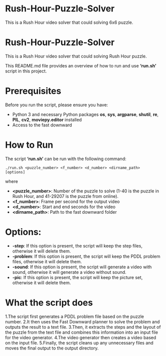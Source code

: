 # Rush-Hour-Puzzle-Solver
This is a Rush Hour video solver that could solving 6x6 puzzle.

# Rush-Hour-Puzzle-Solver
This is a Rush Hour video solver that could solving Rush Hour puzzle.

This README.md file provides an overview of how to run and use **‘run.sh’** script in this project.

# Prerequisites
Before you run the script, please ensure you have:

* Python 3 and necessary Python packages **os**, **sys**, **argparse**, **shutil**, **re**, **PIL**, **cv2**, **moviepy.editor**  installed
* Access to the fast downward 

# How to Run

The script **‘run.sh’** can be run with the following command:

```shell
./run.sh <puzzle_number> <f_number> <d_number> <dirname_path> [options]
```


where

* **<puzzle_number>**: Number of the puzzle to solve (1-40 is the puzzle in Rush Hour, and 41-29207 is the puzzle from online).
* **<f_number>**: Frame per second for the output video
* **<d_number>**: Start and end seconds for the video
* **<dirname_path>**: Path to the fast downward folder

# Options:

* **-step**: If this option is present, the script will keep the step files, otherwise it will delete them.
* **-problem**: If this option is present, the script will keep the PDDL problem files, otherwise it will delete them.
* **-sound**: If this option is present, the script will generate a video with sound, otherwise it will generate a video without sound.
* **-pic**: If this option is present, the script will keep the picture set, otherwise it will delete them.



# What the script does

1.The script first generates a PDDL problem file based on the puzzle number.
2.It then uses the Fast Downward planner to solve the problem and outputs the result to a text file.
3.Then, it extracts the steps and the layout of the puzzle from the text file and combines this information into an input file for the video generator.
4.The video generator then creates a video based on the input file.
5.Finally, the script cleans up any unnecessary files and moves the final output to the output directory.
